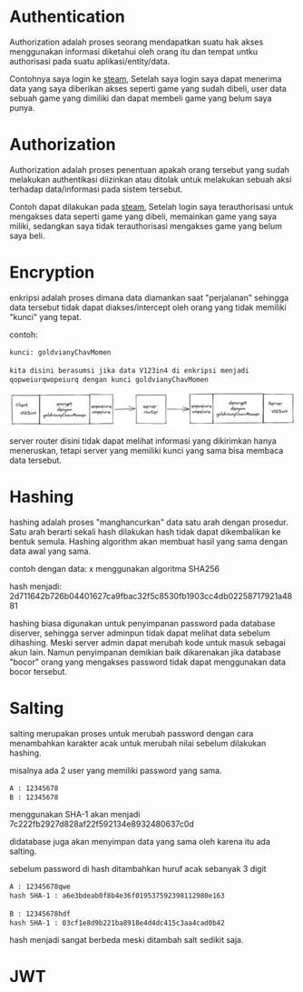 # Authentication
Authorization adalah proses seorang mendapatkan suatu hak akses menggunakan informasi diketahui oleh orang itu dan tempat untku authorisasi pada suatu aplikasi/entity/data.

Contohnya saya login ke [steam](https://store.steampowered.com/), Setelah saya login saya dapat menerima data yang saya diberikan akses seperti game yang sudah dibeli, user data sebuah game yang dimiliki dan dapat membeli game yang belum saya punya.

# Authorization
Authorization adalah proses penentuan apakah orang tersebut yang sudah melakukan authentikasi diizinkan atau ditolak untuk melakukan sebuah aksi terhadap data/informasi pada sistem tersebut. 

Contoh dapat dilakukan pada [steam](https://store.steampowered.com/), Setelah login saya terauthorisasi untuk mengakses data seperti game yang dibeli, memainkan game yang saya miliki, sedangkan saya tidak terauthorisasi mengakses game yang belum saya beli.

# Encryption
enkripsi adalah proses dimana data diamankan saat "perjalanan" sehingga data tersebut tidak dapat diakses/intercept oleh orang yang tidak memiliki "kunci" yang tepat.

contoh:
```
kunci: goldvianyChavMomen

kita disini berasumsi jika data V123in4 di enkripsi menjadi 
qopweiurqwopeiurq dengan kunci goldvianyChavMomen
```
![](./enkripsi.png)

server router disini tidak dapat melihat informasi yang dikirimkan hanya meneruskan, tetapi server yang memiliki kunci yang sama bisa membaca data tersebut.

# Hashing
hashing adalah proses "manghancurkan" data satu arah dengan prosedur. 
Satu arah berarti sekali hash dilakukan hash tidak dapat dikembalikan ke bentuk semula. 
Hashing algorithm akan membuat hasil yang sama dengan data awal yang sama.

contoh dengan data: x menggunakan algoritma SHA256


hash menjadi: 2d711642b726b04401627ca9fbac32f5c8530fb1903cc4db02258717921a4881

hashing biasa digunakan untuk penyimpanan password pada database diserver, sehingga server adminpun tidak dapat melihat data sebelum dihashing. Meski server admin dapat merubah kode untuk masuk sebagai akun lain. Namun penyimpanan demikian baik dikarenakan jika database "bocor" orang yang mengakses password tidak dapat menggunakan data bocor tersebut.
# Salting
salting merupakan proses untuk merubah password dengan cara menambahkan karakter acak untuk merubah nilai sebelum dilakukan hashing.

misalnya ada 2 user yang memiliki password yang sama.
```
A : 12345678
B : 12345678
```
menggunakan SHA-1 akan menjadi 7c222fb2927d828af22f592134e8932480637c0d

didatabase juga akan menyimpan data yang sama oleh karena itu ada salting.

sebelum password di hash ditambahkan huruf acak sebanyak 3 digit
```
A : 12345678qwe
hash SHA-1 : a6e3bdeab0f8b4e36f019537592398112980e163

B : 12345678hdf
hash SHA-1 : 03cf1e8d9b221ba8918e4d4dc415c3aa4cad0b42
```
hash menjadi sangat berbeda meski ditambah salt sedikit saja.

# JWT

